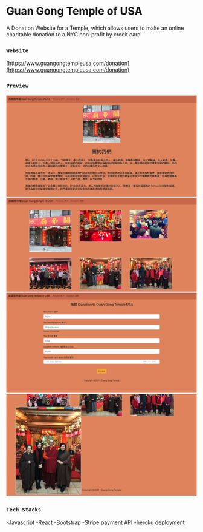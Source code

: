 # Guan Gong Temple of USA

A Donation Website for a Temple​, which allows users to make an online charitable donation to a NYC non-profit by credit card

### `Website`

[https://www.guangongtempleusa.com/donation](https://www.guangongtempleusa.com/donation)

### `Preview`

![](src/images/frontPageIMG.png)
![](src/images/picsIMG.png)
![](src/images/donationIMG.png)
![](src/images/hoverIMG.png)

### `Tech Stacks`

-Javascript
-React
-Bootstrap
-Stripe payment API
-heroku deployment
